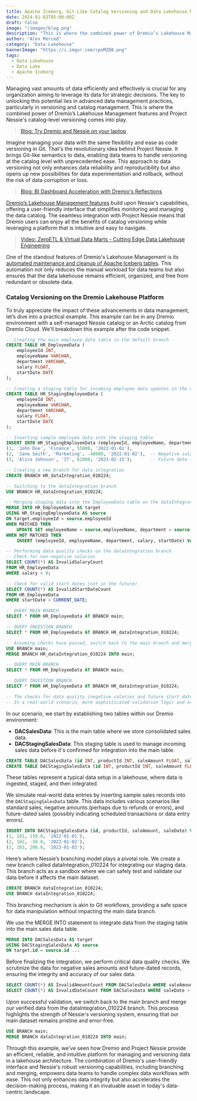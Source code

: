 ```yaml
---
title: Apache Iceberg, Git-Like Catalog Versioning and Data Lakehouse Management - Pillars of a Robust Data Lakehouse Platform
date: 2024-01-03T05:00:00Z
draft: false
image: "/images/blog.png"
description: "This is where the combined power of Dremio’s Lakehouse Management features and Project Nessie's catalog-level versioning comes into play."
author: "Alex Merced"
category: "Data Lakehouse"
bannerImage: "https://i.imgur.com/cpoMZQ8.png"
tags:
  - Data Lakehouse
  - Data Lake
  - Apache Iceberg
---
```


Managing vast amounts of data efficiently and effectively is crucial for any organization aiming to leverage its data for strategic decisions. The key to unlocking this potential lies in advanced data management practices, particularly in versioning and catalog management. This is where the combined power of Dremio’s Lakehouse Management features and Project Nessie's catalog-level versioning comes into play.

> [Blog: Try Dremio and Nessie on your laptop](https://www.dremio.com/blog/intro-to-dremio-nessie-and-apache-iceberg-on-your-laptop/?utm_source=alexmerced&utm_medium=external_blog&utm_campaign=legacy_post)

Imagine managing your data with the same flexibility and ease as code versioning in Git. That's the revolutionary idea behind Project Nessie. It brings Git-like semantics to data, enabling data teams to handle versioning at the catalog level with unprecedented ease. This approach to data versioning not only enhances data reliability and reproducibility but also opens up new possibilities for data experimentation and rollback, without the risk of data corruption or loss.

> [Blog: BI Dashboard Acceleration with Dremio's Reflections](https://www.dremio.com/blog/bi-dashboard-acceleration-cubes-extracts-and-dremios-reflections/?utm_source=alexmerced&utm_medium=external_blog&utm_campaign=legacy_post)

[Dremio’s Lakehouse Management features](https://docs.dremio.com/cloud/arctic/?utm_source=alexmerced&utm_medium=external_blog&utm_campaign=legacy_post) build upon Nessie's capabilities, offering a user-friendly interface that simplifies monitoring and managing the data catalog. The seamless integration with Project Nessie means that Dremio users can enjoy all the benefits of catalog versioning while leveraging a platform that is intuitive and easy to navigate.

> [Video: ZeroETL & Virtual Data Marts - Cutting Edge Data Lakehouse Engineering](https://www.youtube.com/watch?v=mDwpsg8btto)

One of the standout features of Dremio's Lakehouse Management is its [automated maintenance and cleanup of Apache Iceberg tables](https://docs.dremio.com/cloud/arctic/automatic-optimization?utm_source=alexmerced&utm_medium=external_blog&utm_campaign=legacy_post). This automation not only reduces the manual workload for data teams but also ensures that the data lakehouse remains efficient, organized, and free from redundant or obsolete data.

### Catalog Versioning on the Dremio Lakehouse Platform

To truly appreciate the impact of these advancements in data management, let’s dive into a practical example. This example can be in any Dremio environment with a self-managed Nessie catalog or an Arctic catalog from Dremio Cloud. We'll breakdown this example after the code snippet.

```sql
-- Creating the main employee data table in the default branch
CREATE TABLE HR_EmployeeData (
    employeeId INT,
    employeeName VARCHAR,
    department VARCHAR,
    salary FLOAT,
    startDate DATE
);

-- Creating a staging table for incoming employee data updates in the default branch
CREATE TABLE HR_StagingEmployeeData (
    employeeId INT,
    employeeName VARCHAR,
    department VARCHAR,
    salary FLOAT,
    startDate DATE
);

-- Inserting sample employee data into the staging table
INSERT INTO HR_StagingEmployeeData (employeeId, employeeName, department, salary, startDate) VALUES
(1, 'John Doe', 'Finance', 55000, '2021-01-01'),
(2, 'Jane Smith', 'Marketing', -48000, '2022-01-02'),  -- Negative salary (problematic)
(3, 'Alice Johnson', 'IT', 62000, '2023-02-15');       -- Future date (problematic)

-- Creating a new branch for data integration
CREATE BRANCH HR_dataIntegration_010224;

-- Switching to the dataIntegration branch
USE BRANCH HR_dataIntegration_010224;

-- Merging staging data into the EmployeeData table on the dataIntegration branch
MERGE INTO HR_EmployeeData AS target
USING HR_StagingEmployeeData AS source
ON target.employeeId = source.employeeId
WHEN MATCHED THEN
    UPDATE SET employeeName = source.employeeName, department = source.department, salary = source.salary, startDate = source.startDate
WHEN NOT MATCHED THEN
    INSERT (employeeId, employeeName, department, salary, startDate) VALUES (source.employeeId, source.employeeName, source.department, source.salary, source.startDate);

-- Performing data quality checks on the dataIntegration branch
-- Check for non-negative salaries
SELECT COUNT(*) AS InvalidSalaryCount
FROM HR_EmployeeData
WHERE salary < 0;

-- Check for valid start dates (not in the future)
SELECT COUNT(*) AS InvalidStartDateCount
FROM HR_EmployeeData
WHERE startDate > CURRENT_DATE;

-- QUERY MAIN BRANCH
SELECT * FROM HR_EmployeeData AT BRANCH main;

-- QUERY INGESTION BRANCH
SELECT * FROM HR_EmployeeData AT BRANCH HR_dataIntegration_010224;

-- Assuming checks have passed, switch back to the main branch and merge changes from dataIntegration
USE BRANCH main;
MERGE BRANCH HR_dataIntegration_010224 INTO main;

-- QUERY MAIN BRANCH
SELECT * FROM HR_EmployeeData AT BRANCH main;

-- QUERY INGESTION BRANCH
SELECT * FROM HR_EmployeeData AT BRANCH HR_dataIntegration_010224;

-- The checks for data quality (negative salaries and future start dates) are simplified for this example.
-- In a real-world scenario, more sophisticated validation logic and error handling would be required.
```

In our scenario, we start by establishing two tables within our Dremio environment:

- **DACSalesData**: This is the main table where we store consolidated sales data.
- **DACStagingSalesData**: This staging table is used to manage incoming sales data before it's confirmed for integration into the main table.

```sql
CREATE TABLE DACSalesData (id INT, productId INT, saleAmount FLOAT, saleDate DATE);
CREATE TABLE DACStagingSalesData (id INT, productId INT, saleAmount FLOAT, saleDate DATE);
```
These tables represent a typical data setup in a lakehouse, where data is ingested, staged, and then integrated.

We simulate real-world data entries by inserting sample sales records into the `DACStagingSalesData` table. This data includes various scenarios like standard sales, negative amounts (perhaps due to refunds or errors), and future-dated sales (possibly indicating scheduled transactions or data entry errors).

```sql
INSERT INTO DACStagingSalesData (id, productId, saleAmount, saleDate) VALUES
(1, 101, 150.0, '2022-01-01'),
(2, 102, -50.0, '2022-01-02'),
(3, 103, 200.0, '2023-01-03');
```

Here’s where Nessie’s branching model plays a pivotal role. We create a new branch called dataIntegration_010224 for integrating our staging data. This branch acts as a sandbox where we can safely test and validate our data before it affects the main dataset.

```sql
CREATE BRANCH dataIntegration_010224;
USE BRANCH dataIntegration_010224;
```

This branching mechanism is akin to Git workflows, providing a safe space for data manipulation without impacting the main data branch.

We use the MERGE INTO statement to integrate data from the staging table into the main sales data table.

```sql
MERGE INTO DACSalesData AS target
USING DACStagingSalesData AS source
ON target.id = source.id ...
```

Before finalizing the integration, we perform critical data quality checks. We scrutinize the data for negative sales amounts and future-dated records, ensuring the integrity and accuracy of our sales data.

```sql
SELECT COUNT(*) AS InvalidAmountCount FROM DACSalesData WHERE saleAmount < 0;
SELECT COUNT(*) AS InvalidDateCount FROM DACSalesData WHERE saleDate > CURRENT_DATE;
```

Upon successful validation, we switch back to the main branch and merge our verified data from the dataIntegration_010224 branch. This process highlights the strength of Nessie's versioning system, ensuring that our main dataset remains pristine and error-free.

```sql
USE BRANCH main;
MERGE BRANCH dataIntegration_010224 INTO main;
```

Through this example, we've seen how Dremio and Project Nessie provide an efficient, reliable, and intuitive platform for managing and versioning data in a lakehouse architecture. The combination of Dremio's user-friendly interface and Nessie's robust versioning capabilities, including branching and merging, empowers data teams to handle complex data workflows with ease. This not only enhances data integrity but also accelerates the decision-making process, making it an invaluable asset in today's data-centric landscape.
